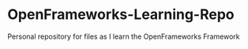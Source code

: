 # OpenFrameworks-Learning-Repo
Personal repository for files as I learn the OpenFrameworks Framework
